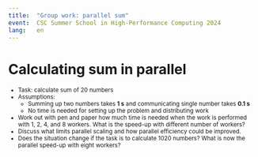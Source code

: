 ```yaml
---
title:  "Group work: parallel sum"
event:  CSC Summer School in High-Performance Computing 2024
lang:   en
---
```


# Calculating sum in parallel

<small>

- Task: calculate sum of 20 numbers
- Assumptions: 
    - Summing up two numbers takes **1 s** and communicating single number takes **0.1 s** 
    - No time is needed for setting up the problem and distributing work
- Work out with pen and paper how much time is needed when the work is performed with 1, 2, 4, and 
  8 workers. What is the speed-up with different number of workers?
- Discuss what limits parallel scaling and how parallel efficiency could be improved.
- Does the situation change if the task is to calculate 1020 numbers? What is now 
  the parallel speed-up with eight workers?

</small>

<!-- "Model" solutions

Assume: no overlap of communication, "serial" reduction

1 worker:           19 s
2 workers:  9 + 1 (reduction) + 0.1 (comm) = 10.1 s  speedup = 1.9
4 workers:  4 + 3 (reduction) + 0.3 (comm) =  7.3 s  speedup = 1.4
With 8 workers there is load imbalance: some workers need to sum 3 numbers, some 2
8 workers:  2 + 7 (reduction) + 0.7 (comm) =  9.7 s

1020 numbers:
1 worker:           1019 s
8 workers:  128 + 7 (reduction) + 0.7 (comm) = 135.7  speedup = 7.5

-->

